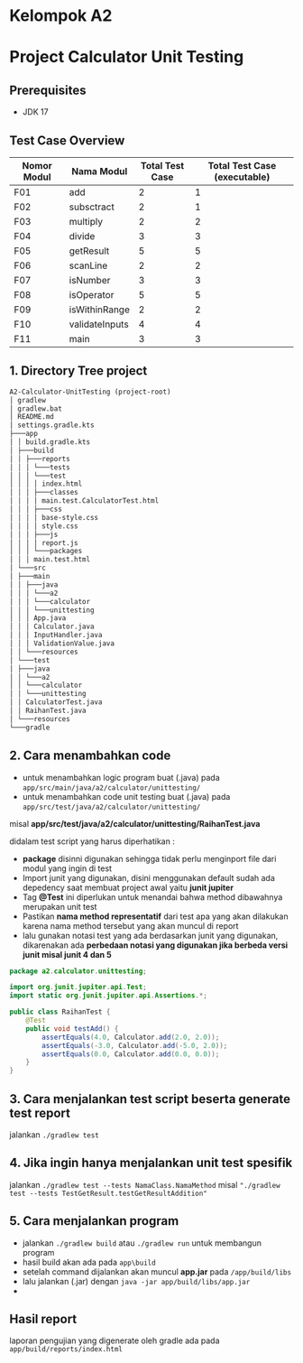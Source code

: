 # **Kelompok A2**

# Project Calculator Unit Testing

## Prerequisites

- JDK 17

## Test Case Overview

| Nomor Modul | Nama Modul     | Total Test Case | Total Test Case (executable) |
| ----------- | -------------- | --------------- | ---------------------------- |
| F01         | add            | 2               | 1                            |
| F02         | subsctract     | 2               | 1                            |
| F03         | multiply       | 2               | 2                            |
| F04         | divide         | 3               | 3                            |
| F05         | getResult      | 5               | 5                            |
| F06         | scanLine       | 2               | 2                            |
| F07         | isNumber       | 3               | 3                            |
| F08         | isOperator     | 5               | 5                            |
| F09         | isWithinRange  | 2               | 2                            |
| F10         | validateInputs | 4               | 4                            |
| F11         | main           | 3               | 3                            |

## 1. Directory Tree project

```md
A2-Calculator-UnitTesting (project-root)
│ gradlew
│ gradlew.bat
│ README.md
│ settings.gradle.kts
├───app
│ │ build.gradle.kts
│ ├───build
│ │ ├───reports
│ │ │ └───tests
│ │ │ └───test
│ │ │ │ index.html
│ │ │ ├───classes
│ │ │ │ main.test.CalculatorTest.html
│ │ │ ├───css
│ │ │ │ base-style.css
│ │ │ │ style.css
│ │ │ ├───js
│ │ │ │ report.js
│ │ │ └───packages
│ │ │ main.test.html
│ └───src
│ ├───main
│ │ ├───java
│ │ │ └───a2
│ │ │ └───calculator
│ │ │ └───unittesting
│ │ │ App.java
│ │ │ Calculator.java
│ │ │ InputHandler.java
│ │ │ ValidationValue.java
│ │ └───resources
│ └───test
│ ├───java
│ │ └───a2
│ │ └───calculator
│ │ └───unittesting
│ │ CalculatorTest.java
│ │ RaihanTest.java
│ └───resources
└───gradle
```

## 2. Cara menambahkan code

- untuk menambahkan logic program buat (.java) pada `app/src/main/java/a2/calculator/unittesting/`
- untuk menambahkan code unit testing buat (.java) pada `app/src/test/java/a2/calculator/unittesting/`

misal **app/src/test/java/a2/calculator/unittesting/RaihanTest.java**

didalam test script yang harus diperhatikan :

- **package** disinni digunakan sehingga tidak perlu menginport file dari modul yang ingin di test
- Import junit yang digunakan, disini menggunakan default sudah ada depedency saat membuat project awal yaitu **junit jupiter**
- Tag **@Test** ini diperlukan untuk menandai bahwa method dibawahnya merupakan unit test
- Pastikan **nama method representatif** dari test apa yang akan dilakukan karena nama method tersebut yang akan muncul di report
- lalu gunakan notasi test yang ada berdasarkan junit yang digunakan, dikarenakan ada **perbedaan notasi yang digunakan jika berbeda versi junit misal junit 4 dan 5**

```java
package a2.calculator.unittesting;

import org.junit.jupiter.api.Test;
import static org.junit.jupiter.api.Assertions.*;

public class RaihanTest {
    @Test
    public void testAdd() {
        assertEquals(4.0, Calculator.add(2.0, 2.0));
        assertEquals(-3.0, Calculator.add(-5.0, 2.0));
        assertEquals(0.0, Calculator.add(0.0, 0.0));
    }
}
```

## 3. Cara menjalankan test script beserta generate test report

jalankan `./gradlew test`

## 4. Jika ingin hanya menjalankan unit test spesifik

jalankan `./gradlew test --tests NamaClass.NamaMethod`
misal `"./gradlew test --tests TestGetResult.testGetResultAddition"`

## 5. Cara menjalankan program

- jalankan `./gradlew build` atau `./gradlew run` untuk membangun program
- hasil build akan ada pada `app\build`
- setelah command dijalankan akan muncul **app.jar** pada `/app/build/libs`
- lalu jalankan (.jar) dengan `java -jar app/build/libs/app.jar`
-

## Hasil report

laporan pengujian yang digenerate oleh gradle ada pada `app/build/reports/index.html`
